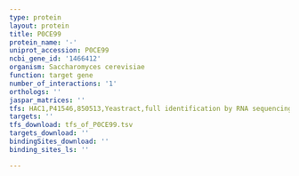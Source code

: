 ```yaml
---
type: protein
layout: protein
title: P0CE99
protein_name: '-'
uniprot_accession: P0CE99
ncbi_gene_id: '1466412'
organism: Saccharomyces cerevisiae
function: target gene
number_of_interactions: '1'
orthologs: ''
jaspar_matrices: ''
tfs: HAC1,P41546,850513,Yeastract,full identification by RNA sequencing,25275008%5Buid%5D+OR+24170807%5Buid%5D,No
targets: ''
tfs_download: tfs_of_P0CE99.tsv
targets_download: ''
bindingSites_download: ''
binding_sites_ls: ''

---
```

